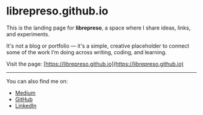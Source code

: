 # librepreso.github.io

This is the landing page for **librepreso**, a space where I share ideas, links, and experiments.

It's not a blog or portfolio — it's a simple, creative placeholder to connect some of the work I’m doing across writing, coding, and learning.

Visit the page: [https://librepreso.github.io](https://librepreso.github.io)

---

You can also find me on:

- [Medium](https://medium.com/@librepreso)
- [GitHub](https://github.com/librepreso)
- [LinkedIn](https://www.linkedin.com/in/fabrizzio-del-cid-471817228/)
